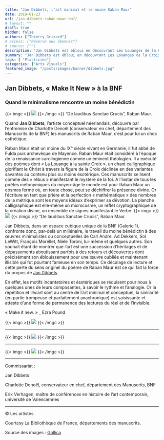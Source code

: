 ```yaml
---
title: "Jan Dibbets, l’art minimal et le moine Raban Maur"
date: 2019-01-23
url: /jan-dibbets-raban-maur-bnf/
# layout: ""
draft: true
hidden: false
authors: ["Thierry Grizard"]
# access: ["Réservé aux abonnés"]
# source: [""]
description: "Jan Dibbets est ébloui en découvrant Les Louanges de la Croix un poème du 9° siècle de Raban Maur, il décide de faire partager cette fascinante découverte"
summary: "Jan Dibbets est ébloui en découvrant Les Louanges de la Croix un poème du 9° siècle de Raban Maur, il décide de faire partager cette fascinante découverte"
tags: [ "Plasticien"]
categories: ["Arts Visuels"]
featured_image: "/posts/images/banner/dibbets.jpg"
---
```

## Jan Dibbets, « Make It New » à la BNF

### Quand le minimalisme rencontre un moine bénédictin
{{< imgc >}}
![](/posts/images/dibbets/jan-dibbets_raban-maur_bnf.jpg)
{{< /imgc >}}
“De laudibus Sanctae Crucis”, Raban Maur.

Quand **Jan Dibbets**, l’artiste conceptuel néerlandais, découvre par l’entremise de Charlotte Denoël (conservateur en chef, département des Manuscrits de la BNF) les manuscrits de Raban Maur, c’est pour lui un choc esthétique.

Raban Maur était un moine du IX° siècle vivant en Germanie, il fut abbé de Fulda puis archevêque de Mayence. Raban Maur était considéré à l’époque de la renaissance carolingienne comme un éminent théologien. Il a exécuté des poèmes dont « La Louange à la sainte Croix », un chant calligraphique glorifiant le Christ à travers la figure de la Croix déclinée en des variantes savantes au contenu plus ou moins ésotérique. Ces manuscrits se lisent comme des « rébus » manifestant le mystère de la foi. A l’instar de tous les poètes métonymiques du moyen-âge le monde est pour Raban Maur un cosmos fermé où, en toute chose, peut se déchiffrer la présence divine. Or l’écriture en tant que prière et la perfection « mathématique » des nombres de la métrique sont les moyens idéaux d’exprimer sa dévotion. La planche calligraphique est elle-même un microcosme, un reflet cryptographique de la création divine, un ensemble de signes manifestant le Verbe.
{{< imgc >}}
![](/posts/images/dibbets/jan-dibbets_raban-maur_bnf.002.jpg)
{{< /imgc >}}
“De laudibus Sanctae Crucis”, Raban Maur.

Jan Dibbets, dans un espace cubique unique de la BNF (Galerie 1), confronte donc, par-delà un millénaire, le travail du moine bénédictin à des œuvres minimalistes ou conceptuelles de Carl Andre, Ad Dekkers, Sol LeWitt, François Morellet, Niele Toroni, lui-même et quelques autres. Son souhait étant de montrer que l’art est une succession d’héritages et de dépassements aboutissant parfois à des retours et découvertes dont précisément son éblouissement pour une œuvre oubliée et maintenant illisible qui fut pourtant fameuse en son temps. Ce décalage de lecture et cette perte du sens originel du poème de Raban Maur est ce qui fait la force du propos de [Jan Dibbets](/photographie-et-pandora/).

En effet, les motifs incantatoires et ésotériques se réduisent pour nous à quelques unes de leurs composantes, à savoir le rythme et l’analogie. Or la répétition et l’écart sont au centre de l’art minimal et conceptuel, la similarité (en partie trompeuse et parfaitement anachronique) est saisissante et atteste d’une forme de permanence des lectures du réel et de l’invisible.

« Make it new. » _ Ezra Pound

{{< imgc >}}
![](/posts/images/dibbets/jan-dibbets_raban-maur-bnf-make-it-new-6.jpg)
{{< /imgc >}}

---
{{< imgc >}}
![](/posts/images/dibbets/jan-dibbets_raban-maur-bnf-make-it-new-7.jpg)
{{< /imgc >}}

---
{{< imgc >}}
![](/posts/images/dibbets/jan-dibbets_raban-maur-bnf-make-it-new-8.jpg)
{{< /imgc >}}

---

Commissariat :

Jan Dibbets

Charlotte Denoël, conservateur en chef, département des Manuscrits, BNF

Erik Verhagen, maître de conférences en histoire de l’art contemporain, université de Valenciennes

---

© Les artistes.

Courtesy La Bibliothèque de France, départements des manuscrits.

Source des images : [Gallica](http://clicky.me/lk-make-it-new-gallica?ref=artefields.net)